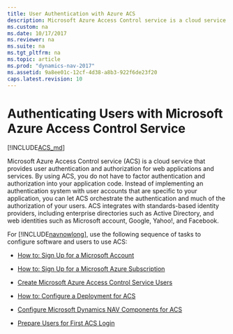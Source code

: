 ```yaml
---
title: User Authentication with Azure ACS
description: Microsoft Azure Access Control service is a cloud service that provides user authentication and authorization for web applications and services.
ms.custom: na
ms.date: 10/17/2017
ms.reviewer: na
ms.suite: na
ms.tgt_pltfrm: na
ms.topic: article
ms.prod: "dynamics-nav-2017"
ms.assetid: 9a8ee01c-12cf-4d38-a8b3-922f6de23f20
caps.latest.revision: 10
---
```

# Authenticating Users with Microsoft Azure Access Control Service

[!INCLUDE[ACS_md](includes/ACS_md.md)]

Microsoft Azure Access Control service \(ACS\) is a cloud service that provides user authentication and authorization for web applications and services. By using ACS, you do not have to factor authentication and authorization into your application code. Instead of implementing an authentication system with user accounts that are specific to your application, you can let ACS orchestrate the authentication and much of the authorization of your users. ACS integrates with standards-based identity providers, including enterprise directories such as Active Directory, and web identities such as Microsoft account, Google, Yahoo\!, and Facebook.  
  
 For [!INCLUDE[navnowlong](includes/navnowlong_md.md)], use the following sequence of tasks to configure software and users to use ACS:  
  
-   [How to: Sign Up for a Microsoft Account](How-to--Sign-Up-for-a-Microsoft-Account.md)  
  
-   [How to: Sign Up for a Microsoft Azure Subscription](How-to--Sign-Up-for-a-Microsoft-Azure-Subscription.md)  
  
-   [Create Microsoft Azure Access Control Service Users](Create-Microsoft-Azure-Access-Control-Service-Users.md)  
  
-   [How to: Configure a Deployment for ACS](How-to--Configure-a-Deployment-for-ACS.md)  
  
-   [Configure Microsoft Dynamics NAV Components for ACS](Configure-Microsoft-Dynamics-NAV-Components-for-ACS.md)  
  
-   [Prepare Users for First ACS Login](Prepare-Users-for-First-ACS-Login.md)